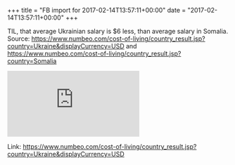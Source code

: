 +++
title = "FB import for 2017-02-14T13:57:11+00:00"
date = "2017-02-14T13:57:11+00:00"
+++

TIL, that average Ukrainian salary is $6 less, than average salary in Somalia. Source: https://www.numbeo.com/cost-of-living/country_result.jsp?country=Ukraine&displayCurrency=USD and https://www.numbeo.com/cost-of-living/country_result.jsp?country=Somalia

![Phote](https://external.xx.fbcdn.net/safe_image.php?d=AQCcuSrEVU1hTStH&w=130&h=130&url=https%3A%2F%2Fwww.numbeo.com%2Fimages%2Fnumbeo_icon.svg&cfs=1&_nc_hash=AQAprws3P7CM3AfF)


Link: https://www.numbeo.com/cost-of-living/country_result.jsp?country=Ukraine&displayCurrency=USD
